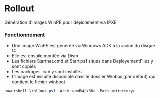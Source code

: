 # Rollout

Génération d'images WinPE pour déploiement via IPXE 

### Fonctionnement

* Une image WinPE est générée via Windows ADK à la racine du disque C: 
* Elle est ensuite montée via Dism
* Les fichiers Startnet.cmd et Start.ps1 situés dans DeployementFiles y sont copiés
* Les packages .cab y sont installés
* L'image est ensuite disponible dans le dossier Winbox (par défaut) qui contient le fichier winboot 

```powershell
powershell \rollout.ps1 -Arch <amd64/x86> -Path <directory>
```

